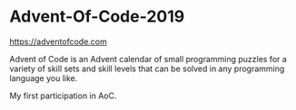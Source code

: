 # Advent-Of-Code-2019
https://adventofcode.com

Advent of Code is an Advent calendar of small programming puzzles for a variety of skill sets and skill levels that can be solved in any programming language you like.

My first participation in AoC.